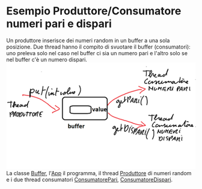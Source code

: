 # Esempio Produttore/Consumatore numeri pari e dispari

Un produttore inserisce dei numeri random in un buffer a una sola
posizione. Due thread hanno il compito di svuotare il buffer (consumatori): uno 
preleva solo nel caso nel buffer ci sia un numero pari e l'altro
solo se nel buffer c'è un numero dispari.
![](./ThreadProduttoreConsumatoreNumeriPariDispari.png)
La classe [Buffer](./src/Buffer.java), l'[App](./src/App.java) il programma, il thread
[Produttore](./src/Produttore.java) di numeri random e i due thread consumatori
[ConsumatorePari](./src/ConsumatorePari.java), [ConsumatoreDispari](./ConsumatoreDispari.java).
